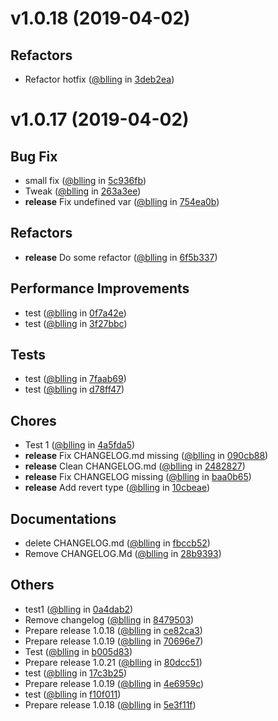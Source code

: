 
v1.0.18 (2019-04-02)
====================


## Refactors
* Refactor hotfix ([@blling](https://github.com/blling) in [3deb2ea](https://github.com/dxee/git-release/commit/3deb2ea))

v1.0.17 (2019-04-02)
====================


## Bug Fix
* small fix ([@blling](https://github.com/blling) in [5c936fb](https://github.com/dxee/git-release/commit/5c936fb))
* Tweak ([@blling](https://github.com/blling) in [263a3ee](https://github.com/dxee/git-release/commit/263a3ee))
* **release** Fix undefined var ([@blling](https://github.com/blling) in [754ea0b](https://github.com/dxee/git-release/commit/754ea0b))

## Refactors
* **release** Do some refactor ([@blling](https://github.com/blling) in [6f5b337](https://github.com/dxee/git-release/commit/6f5b337))

## Performance Improvements
* test ([@blling](https://github.com/blling) in [0f7a42e](https://github.com/dxee/git-release/commit/0f7a42e))
* test ([@blling](https://github.com/blling) in [3f27bbc](https://github.com/dxee/git-release/commit/3f27bbc))

## Tests
* test ([@blling](https://github.com/blling) in [7faab69](https://github.com/dxee/git-release/commit/7faab69))
* test ([@blling](https://github.com/blling) in [d78ff47](https://github.com/dxee/git-release/commit/d78ff47))

## Chores
* Test 1 ([@blling](https://github.com/blling) in [4a5fda5](https://github.com/dxee/git-release/commit/4a5fda5))
* **release** Fix CHANGELOG.md missing ([@blling](https://github.com/blling) in [090cb88](https://github.com/dxee/git-release/commit/090cb88))
* **release** Clean CHANGELOG.md ([@blling](https://github.com/blling) in [2482827](https://github.com/dxee/git-release/commit/2482827))
* **release** Fix CHANGELOG missing ([@blling](https://github.com/blling) in [baa0b65](https://github.com/dxee/git-release/commit/baa0b65))
* **release** Add revert type ([@blling](https://github.com/blling) in [10cbeae](https://github.com/dxee/git-release/commit/10cbeae))

## Documentations
* delete CHANGELOG.md ([@blling](https://github.com/blling) in [fbccb52](https://github.com/dxee/git-release/commit/fbccb52))
* Remove CHANGELOG.Md ([@blling](https://github.com/blling) in [28b9393](https://github.com/dxee/git-release/commit/28b9393))

## Others
* test1 ([@blling](https://github.com/blling) in [0a4dab2](https://github.com/dxee/git-release/commit/0a4dab2))
* Remove changelog ([@blling](https://github.com/blling) in [8479503](https://github.com/dxee/git-release/commit/8479503))
* Prepare release 1.0.18 ([@blling](https://github.com/blling) in [ce82ca3](https://github.com/dxee/git-release/commit/ce82ca3))
* Prepare release 1.0.19 ([@blling](https://github.com/blling) in [70696e7](https://github.com/dxee/git-release/commit/70696e7))
* Test ([@blling](https://github.com/blling) in [b005d83](https://github.com/dxee/git-release/commit/b005d83))
* Prepare release 1.0.21 ([@blling](https://github.com/blling) in [80dcc51](https://github.com/dxee/git-release/commit/80dcc51))
* test ([@blling](https://github.com/blling) in [17c3b25](https://github.com/dxee/git-release/commit/17c3b25))
* Prepare release 1.0.19 ([@blling](https://github.com/blling) in [4e6959c](https://github.com/dxee/git-release/commit/4e6959c))
* test ([@blling](https://github.com/blling) in [f10f011](https://github.com/dxee/git-release/commit/f10f011))
* Prepare release 1.0.18 ([@blling](https://github.com/blling) in [5e3f11f](https://github.com/dxee/git-release/commit/5e3f11f))
